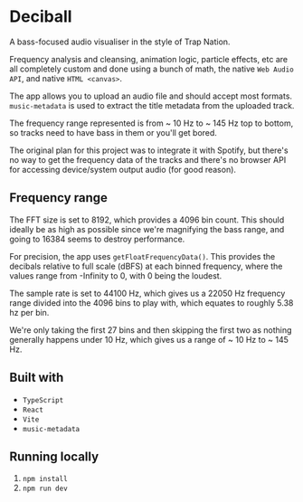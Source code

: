 # Deciball

A bass-focused audio visualiser in the style of Trap Nation.

Frequency analysis and cleansing, animation logic, particle effects, etc are all completely custom and done using a bunch of math, the native `Web Audio API`, and native `HTML <canvas>`.

The app allows you to upload an audio file and should accept most formats. `music-metadata` is used to extract the title metadata from the uploaded track.

The frequency range represented is from ~ 10 Hz to ~ 145 Hz top to bottom, so tracks need to have bass in them or you'll get bored.

The original plan for this project was to integrate it with Spotify, but there's no way to get the frequency data of the tracks and there's no browser API for accessing device/system output audio (for good reason).

## Frequency range

The FFT size is set to 8192, which provides a 4096 bin count. This should ideally be as high as possible since we're magnifying the bass range, and going to 16384 seems to destroy performance.

For precision, the app uses `getFloatFrequencyData()`. This provides the decibals relative to full scale (dBFS) at each binned frequency, where the values range from -Infinity to 0, with 0 being the loudest.

The sample rate is set to 44100 Hz, which gives us a 22050 Hz frequency range divided into the 4096 bins to play with, which equates to roughly 5.38 hz per bin.

We're only taking the first 27 bins and then skipping the first two as nothing generally happens under 10 Hz, which gives us a range of ~ 10 Hz to ~ 145 Hz.

## Built with

- `TypeScript`
- `React`
- `Vite`
- `music-metadata`

## Running locally

1. `npm install`
2. `npm run dev`

